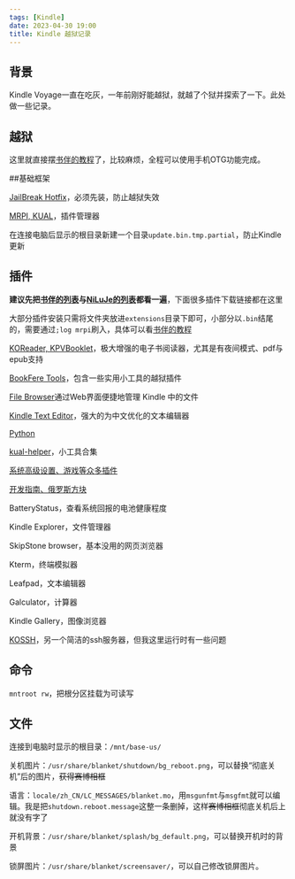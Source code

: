 ```yaml
---
tags: [Kindle]
date: 2023-04-30 19:00
title: Kindle 越狱记录
---
```


## 背景

Kindle Voyage一直在吃灰，一年前刚好能越狱，就越了个狱并探索了一下。此处做一些记录。

## 越狱

这里就直接摆[书伴的教程](https://bookfere.com/post/970.html)了，比较麻烦，全程可以使用手机OTG功能完成。

##基础框架

[JailBreak Hotfix](https://bookfere.com/post/970.html#jb_plugins)，必须先装，防止越狱失效

[MRPI, KUAL](https://bookfere.com/post/311.html#p_1)，插件管理器

在连接电脑后显示的根目录新建一个目录`update.bin.tmp.partial`，防止Kindle更新

## 插件

**建议先把[书伴的列表](https://bookfere.com/post/98.html)与[NiLuJe的列表](https://www.mobileread.com/forums/showthread.php?t=225030)都看一遍**，下面很多插件下载链接都在这里

大部分插件安装只需将文件夹放进`extensions`目录下即可，小部分以`.bin`结尾的，需要通过`;log mrpi`刷入，具体可以看[书伴的教程](https://bookfere.com/post/311.html)

[KOReader, KPVBooklet](https://bookfere.com/post/311.html#p_3)，极大增强的电子书阅读器，尤其是有夜间模式、pdf与epub支持

[BookFere Tools](https://bookfere.com/post/480.html)，包含一些实用小工具的越狱插件

[File Browser](https://bookfere.com/post/823.html)通过Web界面便捷地管理 Kindle 中的文件

[Kindle Text Editor](https://bookfere.com/post/717.html)，强大的为中文优化的文本编辑器

[Python](https://bookfere.com/post/311.html#p_8)

[kual-helper](https://bookfere.com/post/311.html#p_9)，小工具合集

[系统高级设置、游戏等众多插件](https://tieba.baidu.com/p/4367025961)

[开发指南、俄罗斯方块](https://xfangfang.github.io/031)

BatteryStatus，查看系统回报的电池健康程度

Kindle Explorer，文件管理器

SkipStone browser，基本没用的网页浏览器

Kterm，终端模拟器

Leafpad，文本编辑器

Galculator，计算器

Kindle Gallery，图像浏览器

[KOSSH](https://github.com/guo-yong-zhi/KOSSH/tree/v1.1)，另一个简洁的ssh服务器，但我这里运行时有一些问题

## 命令

`mntroot rw`，把根分区挂载为可读写

## 文件

连接到电脑时显示的根目录：`/mnt/base-us/`

关机图片：`/usr/share/blanket/shutdown/bg_reboot.png`，可以替换“彻底关机”后的图片，<del>获得赛博相框</del>

语言：`locale/zh_CN/LC_MESSAGES/blanket.mo`，用`msgunfmt`与`msgfmt`就可以编辑。我是把`shutdown.reboot.message`这整一条删掉，这样<del>赛博相框</del>彻底关机后上就没有字了

开机背景：`/usr/share/blanket/splash/bg_default.png`，可以替换开机时的背景

锁屏图片：`/usr/share/blanket/screensaver/`，可以自己修改锁屏图片。
